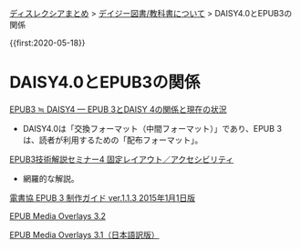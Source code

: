 <p class="breadcrumbs"><a href="../index.md">ディスレクシアまとめ</a> > <a href="index.md">デイジー図書/教科書について</a> > DAISY4.0とEPUB3の関係

{{first:2020-05-18}}

# DAISY4.0とEPUB3の関係

[EPUB3 ≒ DAISY4 — EPUB 3とDAISY 4の関係と現在の状況](https://code.kzakza.com/2013/05/epub3_daisy4_2013/)
- DAISY4.0は「交換フォーマット（中間フォーマット）」であり、EPUB 3 は、読者が利用するための「配布フォーマット」。

[EPUB3技術解説セミナー4 固定レイアウト／アクセシビリティ](https://www.slideshare.net/youjisakai/media-overlays-30fxl-epubepub-34)
- 網羅的な解説。

[電書協 EPUB 3 制作ガイド ver.1.1.3 2015年1月1日版](http://ebpaj.jp/information#information20150115)

[EPUB Media Overlays 3.2](https://www.w3.org/publishing/epub3/epub-mediaoverlays.html)

[EPUB Media Overlays 3.1（日本語訳版）](https://imagedrive.github.io/Submission/epub-mediaoverlays/)
